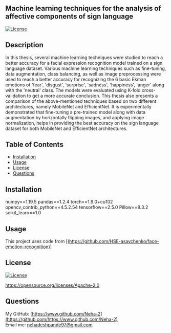   ## Machine learning techniques for the analysis of affective components of sign language
  [![License](https://img.shields.io/badge/License-Apache_2.0-blue.svg)](https://opensource.org/licenses/Apache-2.0)

  ## Description
  In this thesis, several machine learning techniques were studied to reach a better accuracy for a facial expression recognition model trained on a sign language dataset. Various machine learning techniques such as fine-tuning, data augmentation, class balancing, as well as image preprocessing were used to reach a better accuracy for recognizing the 6 basic Ekman emotions of 'fear', 'disgust', 'surprise', 'sadness', 'happiness', 'anger' along with the 'neutral' class. The models were evaluated using K-fold cross-validation to get a more accurate conclusion. This thesis also presents a comparison of the above-mentioned techniques based on two different architectures, namely MobileNet and EfficientNet. It is experimentally demonstrated that fine-tuning a pre-trained model along with data augmentation by horizontally flipping images, and applying image normalization, helps in providing the best accuracy on the sign language dataset for both MobileNet and EfficientNet architectures.
  ## Table of Contents
  * [Installation](#installation)
  * [Usage](#usage)
  * [License](#license)
  * [Questions](#questions)
  ## Installation
  numpy==1.19.5
  pandas==1.2.4
  torch==1.9.0+cu102
  opencv_contrib_python==4.5.2.54
  tensorflow==2.5.0
  Pillow==8.3.2
  scikit_learn==1.0

  ## Usage
  This project uses code from [(https://github.com/HSE-asavchenko/face-emotion-recognition)]
  
  ## License
  [![License](https://img.shields.io/badge/License-Apache_2.0-blue.svg)](https://opensource.org/licenses/Apache-2.0)
  
  https://opensource.org/licenses/Apache-2.0 

  
  ## Questions
  My GitHub: [https://www.github.com/Neha-2](https://github.com/https://www.github.com/Neha-2) <br>
  Email me: nehadeshpande97@gmail.com



